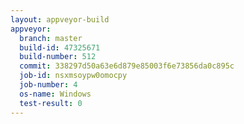 ```yaml
---
layout: appveyor-build
appveyor:
  branch: master
  build-id: 47325671
  build-number: 512
  commit: 338297d50a63e6d879e85003f6e73856da0c895c
  job-id: nsxmsoypw0omocpy
  job-number: 4
  os-name: Windows
  test-result: 0
---
```

